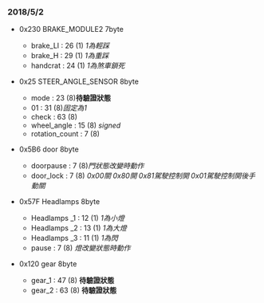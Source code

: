 ### 2018/5/2



+ 0x230    BRAKE_MODULE2  7byte
   + brake_LI : 26 (1)  *1為輕踩*
   + brake_H : 29 (1) *1為重踩*
   + handcrat : 24 (1) *1為煞車鎖死*

+ 0x25     STEER_ANGLE_SENSOR  8byte

   + mode : 23 (8)**待驗證狀態**
   + 01 : 31 (8)*固定為1*
   + check : 63 (8)
   + wheel_angle : 15 (8) *signed*
   + rotation_count : 7 (8)

+ 0x5B6    door  8byte

   + doorpause : 7 (8)*門狀態改變時動作*
   + door_lock : 7 (8) *0x00關 0x80開 0x81駕駛控制開 0x01駕駛控制開後手動關*

+ 0x57F     Headlamps  8byte

   + Headlamps _1 : 12 (1) *1為小燈*
   + Headlamps _2 : 13 (1) *1為大燈*
   + Headlamps _3 : 11 (1) *1為閃*
   + pause : 7  (8) *燈改變狀態時動作*

+ 0x120    gear 8byte

   + gear_1 : 47  (8) **待驗證狀態**
   + gear_2 : 63  (8) **待驗證狀態**

   